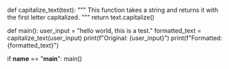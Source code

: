 def capitalize_text(text):
  """
  This function takes a string and returns it with the first letter capitalized.
  """
  return text.capitalize()

def main():
  user_input = "hello world, this is a test."
  formatted_text = capitalize_text(user_input)
  print(f"Original: {user_input}")
  print(f"Formatted: {formatted_text}")

if __name__ == "__main__":
  main()
